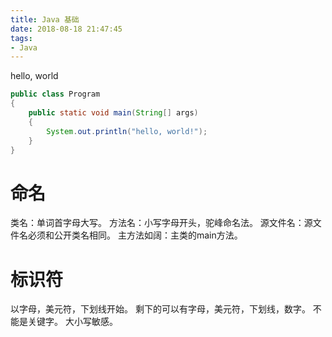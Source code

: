 ```yaml
---
title: Java 基础
date: 2018-08-18 21:47:45
tags:
- Java
---
```


hello, world

```java
public class Program
{
    public static void main(String[] args)
    {
        System.out.println("hello, world!");
    }
}
```

# 命名

类名：单词首字母大写。
方法名：小写字母开头，驼峰命名法。
源文件名：源文件名必须和公开类名相同。
主方法如阔：主类的main方法。

# 标识符

以字母，美元符，下划线开始。
剩下的可以有字母，美元符，下划线，数字。
不能是关键字。
大小写敏感。
